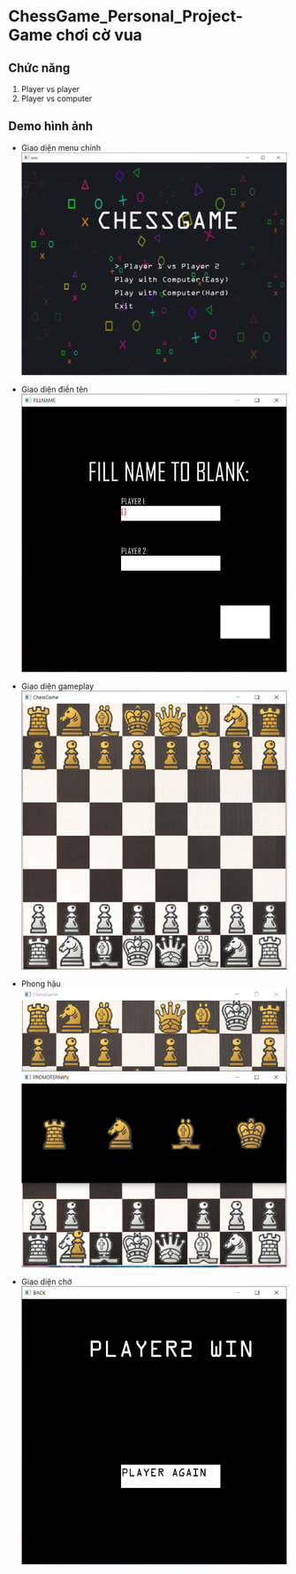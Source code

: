 # ChessGame_Personal_Project-Game chơi cờ vua

## Chức năng
  1. Player vs player
  2. Player vs computer
  
## Demo hình ảnh
  * Giao diện menu chính  
  ![Ảnh menu chính](./commit/menu.PNG)  
  
  * Giao diện điền tên  
  ![Giao diện điền tên](./commit/fillname.PNG)  
  
  * Giao diện gameplay  
  ![Giao diện gameplay](./commit/gameplay.PNG)     
   
  * Phong hậu
  ![Giao diện gameplay_1](./commit/gameplay_1.PNG)  
  
  * Giao diện chờ  
  ![Giao diện chờ](./commit/wait.PNG)  
